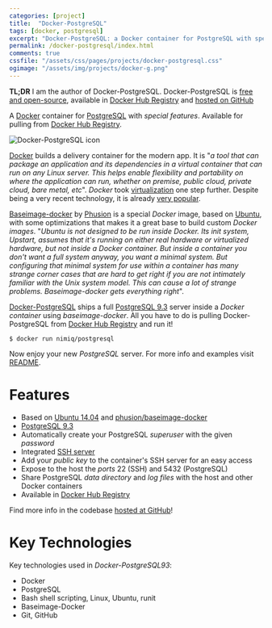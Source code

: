 ```yaml
---
categories: [project]
title:  "Docker-PostgreSQL"
tags: [docker, postgresql]
excerpt: "Docker-PostgreSQL: a Docker container for PostgreSQL with special features"
permalink: /docker-postgresql/index.html
comments: true
cssfile: "/assets/css/pages/projects/docker-postgresql.css"
ogimage: "/assets/img/projects/docker-g.png"
---
```


<div class="initial-note">
<strong>TL;DR</strong> I am the author of Docker-PostgreSQL.
Docker-PostgreSQL is
<a href="http://en.wikipedia.org/wiki/Free_and_open-source_software">free and open-source</a>,
available in <a href="https://registry.hub.docker.com/u/nimiq/postgresql93/">Docker Hub Registry</a> and
<a href="https://github.com/nimiq/docker-postgresql93">hosted on
GitHub<i class="fa fa-github fa-lg" style="vertical-align: baseline; margin-left: .3rem;"></i></a>
</div>

A [Docker](https://www.docker.com/) container for [PostgreSQL](http://www.postgresql.org/)
with *special features*. Available for pulling from
[Docker Hub Registry](https://registry.hub.docker.com/u/nimiq/postgresql93/).

<img src="{{ site.baseurl }}/assets/img/projects/docker-g.png" alt="Docker-PostgreSQL icon" class="right">

[Docker](https://www.docker.com/)
builds a delivery container for the modern app. It is
"*a tool that can package an application and its dependencies in a virtual container that can
run on any Linux server. This helps enable flexibility and portability on where the application
can run, whether on premise, public cloud, private cloud, bare metal, etc*".
*Docker* took [virtualization](http://en.wikipedia.org/wiki/Hardware_virtualization) one step
further. Despite being a very recent technology, it is already [very popular](https://www.docker.com/resources/usecases/). 

[Baseimage-docker](https://github.com/phusion/baseimage-docker) by [Phusion](http://www.phusion.nl/)
is a special *Docker* image, based on [Ubuntu](http://www.ubuntu.com/), with some optimizations
that makes it a great base to build custom *Docker images*. "*Ubuntu is not designed to be run
inside Docker. Its init system, Upstart, assumes that it's running on either real hardware or
virtualized hardware, but not inside a Docker container. But inside a container you don't want a
full system anyway, you want a minimal system. But configuring that minimal system for use within
a container has many strange corner cases that are hard to get right if you are not intimately
familiar with the Unix system model. This can cause a lot of strange problems. Baseimage-docker
gets everything right*".

[Docker-PostgreSQL](https://github.com/nimiq/docker-postgresql93)
ships a full [PostgreSQL 9.3](http://www.postgresql.org/) server inside a *Docker container*
using *baseimage-docker*. All you have to do is pulling
Docker-PostgreSQL from [Docker Hub Registry](https://registry.hub.docker.com/u/nimiq/postgresql93/)
and run it!

    $ docker run nimiq/postgresql

Now enjoy your new *PostgreSQL* server.
For more info and examples visit [README](https://github.com/nimiq/docker-postgresql93/blob/master/README.md).


Features
========
- Based on [Ubuntu 14.04](http://www.ubuntu.com/) and [phusion/baseimage-docker](https://github.com/phusion/baseimage-docker)
- [PostgreSQL 9.3](http://www.postgresql.org/)
- Automatically create your PostgreSQL *superuser* with the given *password*
- Integrated [SSH server](http://en.wikipedia.org/wiki/Secure_Shell)
- Add your *public key* to the container's SSH server for an easy access
- Expose to the host the *ports* 22 (SSH) and 5432 (PostgreSQL)
- Share PostgreSQL *data directory* and *log files* with the host and other Docker containers
- Available in [Docker Hub Registry](https://registry.hub.docker.com/u/nimiq/postgresql93)

Find more info in the codebase 
[hosted at GitHub](https://github.com/nimiq/docker-postgresql93/)!


Key Technologies
================
Key technologies used in *Docker-PostgreSQL93*:

- Docker
- PostgreSQL
- Bash shell scripting, Linux, Ubuntu, runit
- Baseimage-Docker
- Git, GitHub